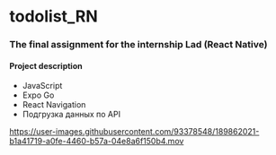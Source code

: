 # todolist_RN
### The final assignment for the internship Lad (React Native)
#### Project description
  * JavaScript
  * Expo Go
  * React Navigation
  * Подгрузка данных по API

https://user-images.githubusercontent.com/93378548/189862021-b1a41719-a0fe-4460-b57a-04e8a6f150b4.mov
